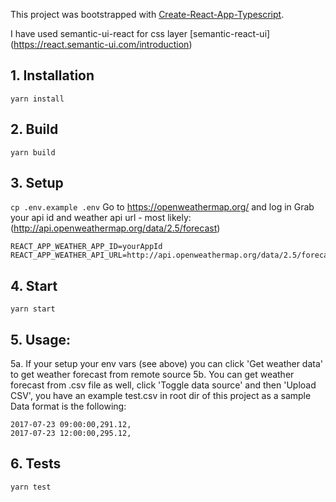 
This project was bootstrapped with [Create-React-App-Typescript](https://github.com/wmonk/create-react-app-typescript).

I have used semantic-ui-react for css layer [semantic-react-ui]
(https://react.semantic-ui.com/introduction)

## 1. Installation
```yarn install```

## 2. Build
```yarn build```

## 3. Setup
```cp .env.example .env```
Go to https://openweathermap.org/ and log in 
Grab your api id and weather api url - most likely: (http://api.openweathermap.org/data/2.5/forecast) 
```
REACT_APP_WEATHER_APP_ID=yourAppId
REACT_APP_WEATHER_API_URL=http://api.openweathermap.org/data/2.5/forecast
```
## 4. Start
```yarn start```

## 5. Usage:
  5a. If your setup your env vars (see above) you can click 
  'Get weather data' to get weather forecast from remote source
  5b. You can get weather forecast from .csv file as well, click 'Toggle data source'
  and then 'Upload CSV', you have an example test.csv in root dir of this project as a sample
  Data format is the following:
  ```
  2017-07-23 09:00:00,291.12,
  2017-07-23 12:00:00,295.12,
  ```

## 6. Tests
```yarn test```
